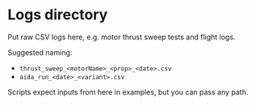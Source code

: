 # Logs directory

Put raw CSV logs here, e.g. motor thrust sweep tests and flight logs.

Suggested naming:
- `thrust_sweep_<motorName>_<prop>_<date>.csv`
- `aida_run_<date>_<variant>.csv`

Scripts expect inputs from here in examples, but you can pass any path.
